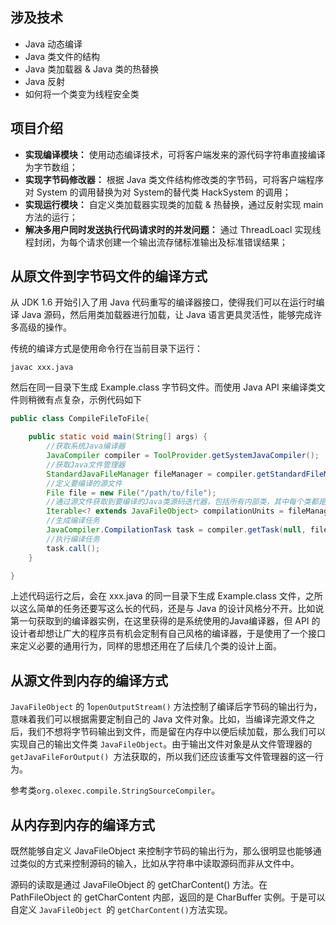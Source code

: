 ## 涉及技术

- Java 动态编译
- Java 类文件的结构
- Java 类加载器 & Java 类的热替换
- Java 反射
- 如何将一个类变为线程安全类

## 项目介绍

- **实现编译模块：** 使用动态编译技术，可将客户端发来的源代码字符串直接编译为字节数组；
- **实现字节码修改器：** 根据 Java 类文件结构修改类的字节码，可将客户端程序对 System 的调用替换为对 System的替代类 HackSystem 的调用；
- **实现运行模块：** 自定义类加载器实现类的加载 & 热替换，通过反射实现 main 方法的运行；
- **解决多用户同时发送执行代码请求时的并发问题：** 通过 ThreadLoacl 实现线程封闭，为每个请求创建一个输出流存储标准输出及标准错误结果；

## 从原文件到字节码文件的编译方式

从 JDK 1.6 开始引入了用 Java 代码重写的编译器接口，使得我们可以在运行时编译 Java 源码，然后用类加载器进行加载，让 Java 语言更具灵活性，能够完成许多高级的操作。

传统的编译方式是使用命令行在当前目录下运行：

```shell
javac xxx.java
```

然后在同一目录下生成 Example.class 字节码文件。而使用 Java API 来编译类文件则稍微有点复杂，示例代码如下

```java
public class CompileFileToFile{

    public static void main(String[] args) {
        //获取系统Java编译器
        JavaCompiler compiler = ToolProvider.getSystemJavaCompiler();
        //获取Java文件管理器
        StandardJavaFileManager fileManager = compiler.getStandardFileManager(null, null, null);
        //定义要编译的源文件
        File file = new File("/path/to/file");
        //通过源文件获取到要编译的Java类源码迭代器，包括所有内部类，其中每个类都是一个 JavaFileObject，也被称为一个汇编单元
        Iterable<? extends JavaFileObject> compilationUnits = fileManager.getJavaFileObjects(file);
        //生成编译任务
        JavaCompiler.CompilationTask task = compiler.getTask(null, fileManager, null, null, null, compilationUnits);
        //执行编译任务
        task.call();
    }

}
```

上述代码运行之后，会在 xxx.java 的同一目录下生成 Example.class 文件，之所以这么简单的任务还要写这么长的代码，还是与 Java 的设计风格分不开。比如说第一句获取到的编译器实例，在这里获得的是系统使用的Java编译器，但 API 的设计者却想让广大的程序员有机会定制有自己风格的编译器，于是使用了一个接口来定义必要的通用行为，同样的思想还用在了后续几个类的设计上面。

## 从源文件到内存的编译方式

`JavaFileObject` 的 1`openOutputStream()` 方法控制了编译后字节码的输出行为，意味着我们可以根据需要定制自己的 Java 文件对象。比如，当编译完源文件之后，我们不想将字节码输出到文件，而是留在内存中以便后续加载，那么我们可以实现自己的输出文件类 `JavaFileObject`。由于输出文件对象是从文件管理器的 `getJavaFileForOutput() `方法获取的，所以我们还应该重写文件管理器的这一行为。

参考类`org.olexec.compile.StringSourceCompiler`。

## 从内存到内存的编译方式

既然能够自定义 JavaFileObject 来控制字节码的输出行为，那么很明显也能够通过类似的方式来控制源码的输入，比如从字符串中读取源码而非从文件中。

源码的读取是通过 JavaFileObject 的 getCharContent() 方法。在 PathFileObject 的 getCharContent 内部，返回的是 CharBuffer 实例。于是可以自定义 `JavaFileObject `的 `getCharContent()`方法实现。

